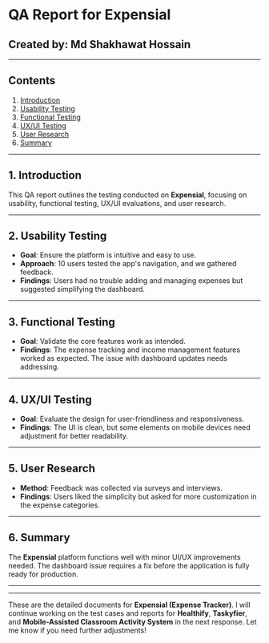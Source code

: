 # QA Report for Expensial

## Created by: Md Shakhawat Hossain

---

## Contents

1. [Introduction](#introduction)
2. [Usability Testing](#usability-testing)
3. [Functional Testing](#functional-testing)
4. [UX/UI Testing](#uxui-testing)
5. [User Research](#user-research)
6. [Summary](#summary)

---

## 1. Introduction

This QA report outlines the testing conducted on **Expensial**, focusing on usability, functional testing, UX/UI evaluations, and user research.

---

## 2. Usability Testing
- **Goal**: Ensure the platform is intuitive and easy to use.
- **Approach**: 10 users tested the app's navigation, and we gathered feedback.
- **Findings**: Users had no trouble adding and managing expenses but suggested simplifying the dashboard.

---

## 3. Functional Testing
- **Goal**: Validate the core features work as intended.
- **Findings**: The expense tracking and income management features worked as expected. The issue with dashboard updates needs addressing.

---

## 4. UX/UI Testing
- **Goal**: Evaluate the design for user-friendliness and responsiveness.
- **Findings**: The UI is clean, but some elements on mobile devices need adjustment for better readability.

---

## 5. User Research
- **Method**: Feedback was collected via surveys and interviews.
- **Findings**: Users liked the simplicity but asked for more customization in the expense categories.

---

## 6. Summary

The **Expensial** platform functions well with minor UI/UX improvements needed. The dashboard issue requires a fix before the application is fully ready for production.

---

---

These are the detailed documents for **Expensial (Expense Tracker)**. I will continue working on the test cases and reports for **Healthify**, **Taskyfier**, and **Mobile-Assisted Classroom Activity System** in the next response. Let me know if you need further adjustments!
